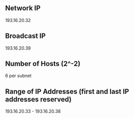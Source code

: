 ##  Network IP
193.16.20.32

## Broadcast IP
193.16.20.39

## Number of Hosts (2^-2)
6 per subnet

## Range of IP Addresses (first and last IP addresses reserved)
193.16.20.33 - 193.16.20.38